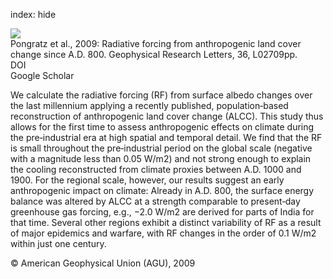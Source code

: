index: hide

<div class="Citation">
    <div class="Citation-thumb CitationThumb-linked"  data-href="https://doi.org/10.1029/2008gl036394">
      <img src="https://static.claimspace.cloud/climate-study-static/refs/thumbs/5/Pongratz_et_al_2009-thumb.png" />
    </div>

  <div class="Citation-body">
    <div class="Citation-text">Pongratz et al., 2009: Radiative forcing from anthropogenic land cover change since A.D. 800. <span class="Article-journal">Geophysical Research Letters, </span><span class="Article-volume">36, </span>L02709pp.</div>
    <div class="Citation-links">
      <div class="CitationLink" data-href="https://doi.org/10.1029/2008gl036394">
        <div class="CitationLink-icon CitationLink-Doi"></div>
        <div class="CitationLink-text">DOI</div>
      </div>
      <div class="CitationLink" data-href="https://scholar.google.com/scholar?q=10.1029/2008gl036394">
        <div class="CitationLink-icon CitationLink-Scholar"></div>
        <div class="CitationLink-text">Google Scholar</div>
      </div>
    </div>
  </div>
</div>

We calculate the radiative forcing (RF) from surface albedo changes over the last millennium applying a recently published, population‐based reconstruction of anthropogenic land cover change (ALCC). This study thus allows for the first time to assess anthropogenic effects on climate during the pre‐industrial era at high spatial and temporal detail. We find that the RF is small throughout the pre‐industrial period on the global scale (negative with a magnitude less than 0.05 W/m2) and not strong enough to explain the cooling reconstructed from climate proxies between A.D. 1000 and 1900. For the regional scale, however, our results suggest an early anthropogenic impact on climate: Already in A.D. 800, the surface energy balance was altered by ALCC at a strength comparable to present‐day greenhouse gas forcing, e.g., −2.0 W/m2 are derived for parts of India for that time. Several other regions exhibit a distinct variability of RF as a result of major epidemics and warfare, with RF changes in the order of 0.1 W/m2 within just one century.

<div class="Citation-copy">
&copy; American Geophysical Union (AGU), 2009
</div>